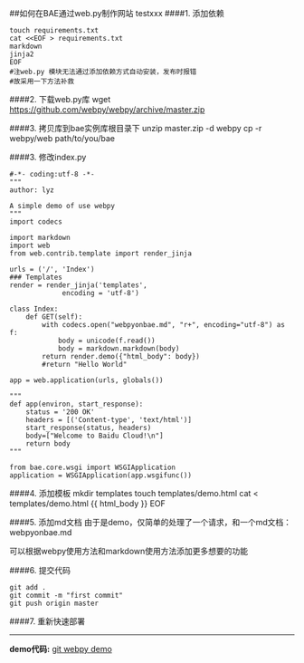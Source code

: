 ##如何在BAE通过web.py制作网站
testxxx
####1. 添加依赖

	touch requirements.txt
	cat <<EOF > requirements.txt
	markdown
	jinja2
	EOF
	#注web.py 模块无法通过添加依赖方式自动安装，发布时报错
	#故采用一下方法补救

####2. 下载web.py库
	wget https://github.com/webpy/webpy/archive/master.zip
		
	
####3. 拷贝库到bae实例库根目录下
	unzip master.zip -d webpy
	cp -r webpy/web path/to/you/bae

	
####3. 修改index.py

    #-*- coding:utf-8 -*-
    """
    author: lyz

    A simple demo of use webpy
    """
    import codecs

    import markdown
    import web
    from web.contrib.template import render_jinja

    urls = ('/', 'Index')
    ### Templates
    render = render_jinja('templates',
                 encoding = 'utf-8')

    class Index:
        def GET(self):
            with codecs.open("webpyonbae.md", "r+", encoding="utf-8") as f:
                body = unicode(f.read())
                body = markdown.markdown(body)
            return render.demo({"html_body": body})
            #return "Hello World"

    app = web.application(urls, globals())

    """
    def app(environ, start_response):
        status = '200 OK'
        headers = [('Content-type', 'text/html')]
        start_response(status, headers)
        body=["Welcome to Baidu Cloud!\n"]
        return body
    """

    from bae.core.wsgi import WSGIApplication
    application = WSGIApplication(app.wsgifunc())
    
####4. 添加模板
	mkdir templates
	touch templates/demo.html
	cat <<EOF > templates/demo.html
    <html>
      <head>
        <meta charset="utf-8">
        <link href="http://kevinburke.bitbucket.org/markdowncss/markdown.css" rel="stylesheet">
        </link>
      </head>
      <body>
        {{ html_body }}
      </body>
    </html>
    EOF

####5. 添加md文档
由于是demo，仅简单的处理了一个请求，和一个md文档：webpyonbae.md

可以根据webpy使用方法和markdown使用方法添加更多想要的功能
  
####6. 提交代码

	git add .
	git commit -m "first commit"
	git push origin master

####7. 重新快速部署

------

**demo代码:** [git webpy demo](https://github.com/progresstudy/webpyonbae)




